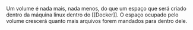 Um volume é nada mais, nada menos, do que um espaço que será criado dentro da máquina linux dentro do [[Docker]]. O espaço ocupado pelo volume crescerá quanto mais arquivos forem mandados para dentro dele.